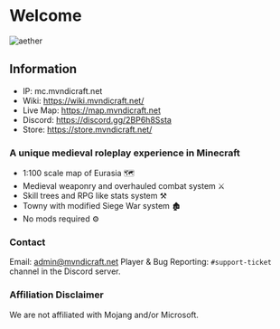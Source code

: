 # Welcome

![aether](https://files.catbox.moe/h5zx0m.png)

## Information

- IP: mc.mvndicraft.net
- Wiki: <https://wiki.mvndicraft.net/>
- Live Map: <https://map.mvndicraft.net>
- Discord: <https://discord.gg/2BP6h8Ssta>
- Store: <https://store.mvndicraft.net/>

### A unique medieval roleplay experience in Minecraft

- 1:100 scale map of Eurasia 🗺
- Medieval weaponry and overhauled combat system ⚔
- Skill trees and RPG like stats system ⚒️
- Towny with modified Siege War system 🏚
- No mods required ⚙

### Contact

Email: <admin@mvndicraft.net>
Player & Bug Reporting: `#support-ticket` channel in the Discord server.

### Affiliation Disclaimer

We are not affiliated with Mojang and/or Microsoft.
